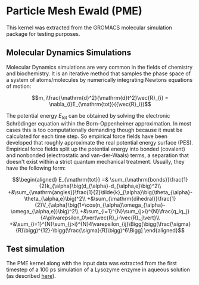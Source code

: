 # Particle Mesh Ewald (PME)
This kernel was extracted from the GROMACS molecular simulation package for testing purposes.

## Molecular Dynamics Simulations
Molecular Dynamics simulations are very common in the fields of chemistry and biochemistry.
It is an iterative method that samples the phase space of a system of atoms/molecules by numerically integrating Newtons equations of motion:

```math
m_i\frac{\mathrm{d}^2}{\mathrm{d}t^2}\vec{R}_{i} = \nabla_{i}E_{\mathrm{tot}}({\vec{R}_i})
```

The potential energy $E_{\mathrm{tot}}$ can be obtained by solving the electronic Schrödinger equation within the Born-Oppenheimer approximation. 
In most cases this is too computationally demanding though because it must be calculated for each time step. 
So empirical force fields have been developed that roughly approximate the real potential energy surface (PES).
Empirical force fields split up the potential energy into bonded (covalent) and nonbonded (electrostatic and van-der-Waals) terms, a separation that doesn't exist within a strict quantum mechanical treatment.
Usually, they have the following form:

```math
\begin{aligned}
E_{\mathrm{tot}} =& \sum_{\mathrm{bonds}}\frac{1}{2}k_{\alpha}\big(d_{\alpha}-d_{\alpha,e}\big)^2\\
+&\sum_{\mathrm{angles}}\frac{1}{2}\tilde{k}_{\alpha}\big(\theta_{\alpha}-\theta_{\alpha,e}\big)^2\\
+&\sum_{\mathrm{dihedral}}\frac{1}{2}V_{\alpha}\big(1+\cos(n_{\alpha}\omega_{\alpha}-\omega_{\alpha,e})\big)^2\\
+&\sum_{i=1}^{N}\sum_{j>i}^{N}\frac{q_iq_j}{4\pi\varepsilon_0\vert\vec{R}_i-\vec{R}_j\vert}\\
+&\sum_{i=1}^{N}\sum_{j>i}^{N}4\varepsilon_{ij}\Bigg[\bigg(\frac{\sigma}{R}\bigg)^{12}-\bigg(\frac{\sigma}{R}\bigg)^6\Bigg]
\end{aligned}
```

## Test simulation
The PME kernel along with the input data was extracted from the first timestep of a 100 ps simulation of a Lysozyme enzyme in aqueous solution (as described [here](gromacs.md)).
